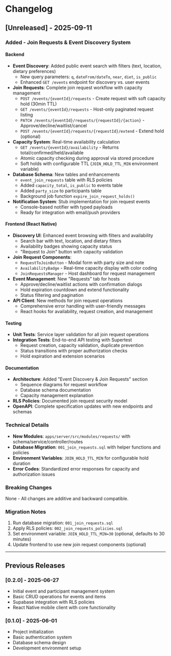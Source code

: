 # Changelog

## [Unreleased] - 2025-09-11

### Added - Join Requests & Event Discovery System

#### Backend
- **Event Discovery**: Added public event search with filters (text, location, dietary preferences)
  - New query parameters: `q`, `dateFrom/dateTo`, `near`, `diet`, `is_public`
  - Enhanced `GET /events` endpoint for discovery vs. user events
- **Join Requests**: Complete join request workflow with capacity management
  - `POST /events/{eventId}/requests` - Create request with soft capacity hold (30min TTL)
  - `GET /events/{eventId}/requests` - Host-only paginated request listing
  - `PATCH /events/{eventId}/requests/{requestId}/{action}` - Approve/decline/waitlist/cancel
  - `POST /events/{eventId}/requests/{requestId}/extend` - Extend hold (optional)
- **Capacity System**: Real-time availability calculation
  - `GET /events/{eventId}/availability` - Returns total/confirmed/held/available
  - Atomic capacity checking during approval via stored procedure
  - Soft holds with configurable TTL (`JOIN_HOLD_TTL_MIN` environment variable)
- **Database Schema**: New tables and enhancements
  - `event_join_requests` table with RLS policies
  - Added `capacity_total`, `is_public` to events table  
  - Added `party_size` to participants table
  - Background job function `expire_join_request_holds()`
- **Notification System**: Stub implementation for join request events
  - Console-based notifier with typed payloads
  - Ready for integration with email/push providers

#### Frontend (React Native)
- **Discovery UI**: Enhanced event browsing with filters and availability
  - Search bar with text, location, and dietary filters
  - Availability badges showing capacity status
  - "Request to Join" button with capacity validation
- **Join Request Components**: 
  - `RequestToJoinButton` - Modal form with party size and note
  - `AvailabilityBadge` - Real-time capacity display with color coding
  - `JoinRequestsManager` - Host dashboard for request management
- **Event Management**: New "Requests" tab for hosts
  - Approve/decline/waitlist actions with confirmation dialogs
  - Hold expiration countdown and extend functionality
  - Status filtering and pagination
- **API Client**: New methods for join request operations
  - Comprehensive error handling with user-friendly messages
  - React hooks for availability, request creation, and management

#### Testing
- **Unit Tests**: Service layer validation for all join request operations
- **Integration Tests**: End-to-end API testing with Supertest
  - Request creation, capacity validation, duplicate prevention
  - Status transitions with proper authorization checks
  - Hold expiration and extension scenarios

#### Documentation  
- **Architecture**: Added "Event Discovery & Join Requests" section
  - Sequence diagrams for request workflow
  - Database schema documentation
  - Capacity management explanation
- **RLS Policies**: Documented join request security model
- **OpenAPI**: Complete specification updates with new endpoints and schemas

### Technical Details
- **New Modules**: `apps/server/src/modules/requests/` with schema/service/controller/routes
- **Database Migration**: `001_join_requests.sql` with helper functions and policies  
- **Environment Variables**: `JOIN_HOLD_TTL_MIN` for configurable hold duration
- **Error Codes**: Standardized error responses for capacity and authorization issues

### Breaking Changes
None - All changes are additive and backward compatible.

### Migration Notes
1. Run database migration: `001_join_requests.sql`
2. Apply RLS policies: `002_join_requests_policies.sql`  
3. Set environment variable: `JOIN_HOLD_TTL_MIN=30` (optional, defaults to 30 minutes)
4. Update frontend to use new join request components (optional)

---

## Previous Releases

### [0.2.0] - 2025-06-27
- Initial event and participant management system
- Basic CRUD operations for events and items
- Supabase integration with RLS policies
- React Native mobile client with core functionality

### [0.1.0] - 2025-06-01  
- Project initialization
- Basic authentication system
- Database schema design
- Development environment setup
